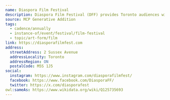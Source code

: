 ```yaml
---
name: Diaspora Film Festival
description: Diaspora Film Festival (DFF) provides Toronto audiences with an opportunity to experience the cultural mosaic of the present world through the medium of cinema. The DFF explores themes of migration, immigration, and cultural diversity by showcasing works of both established and emerging filmmakers. The festival pays special attention to independent Canadian filmmakers from ethnic minorities. The DFF is a charitable not-for-profit organization founded in 2000 to foster understanding and discussion among different cultures.
source: MCP Generative Addition
tags:
  - cadence/annually
  - instance-of/event/festival/film-festival
  - topic/art-form/film
link: https://diasporafilmfest.com
address:
  streetAddress: 2 Sussex Avenue
  addressLocality: Toronto
  addressRegion: ON
  postalCode: M5S 1J5
social:
  instagram: https://www.instagram.com/diasporafilmfest/
  facebook: https://www.facebook.com/DiasporaFF/
  twitter: https://x.com/diasporafest
owl:sameAs: https://www.wikidata.org/wiki/Q125735693
---
```

